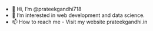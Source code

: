 - 👋 Hi, I’m @prateekgandhi718
- 👀 I’m interested in web development and data science.
- 📫 How to reach me - Visit my website prateekgandhi.in

<!---
prateekgandhi718/prateekgandhi718 is a ✨ special ✨ repository because its `README.md` (this file) appears on your GitHub profile.
You can click the Preview link to take a look at your changes.
--->
